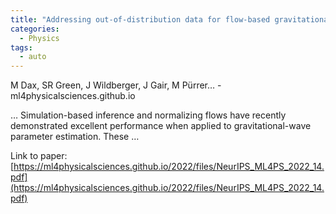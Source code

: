 ```yaml
---
title: "Addressing out-of-distribution data for flow-based gravitational wave inference"
categories:
  - Physics
tags:
  - auto
---
```

M Dax, SR Green, J Wildberger, J Gair, M Pürrer… - ml4physicalsciences.github.io

… Simulation-based inference and normalizing flows have recently demonstrated excellent performance when applied to gravitational-wave parameter estimation. These …

Link to paper: [https://ml4physicalsciences.github.io/2022/files/NeurIPS_ML4PS_2022_14.pdf](https://ml4physicalsciences.github.io/2022/files/NeurIPS_ML4PS_2022_14.pdf)
